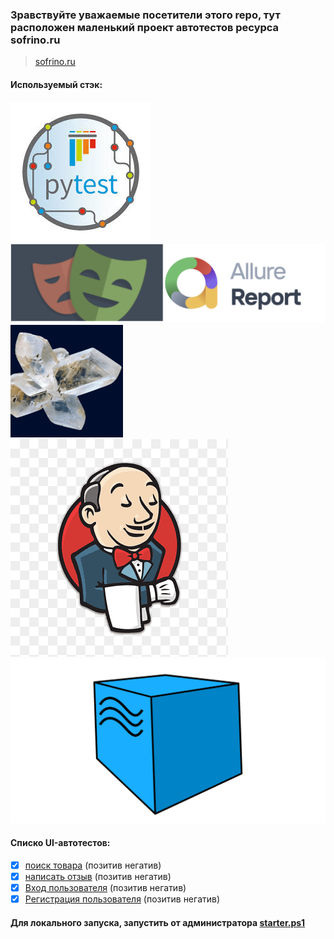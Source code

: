### Зравствуйте уважаемые посетители этого repo, тут расположен маленький проект автотестов ресурса sofrino.ru
> <a target="_blank" href="https://sofrino.ru/">sofrino.ru</a>


#### Используемый стэк:

![This is an image](data/img/images.jpg) ![This is an image](data/img/1_eRmKOtMx0I4p-Qibvhaz0w.png) ![This is an image](data/img/logo-icon.png) ![This is an image](data/img/png-clipart-jenkins-continuous-integration-continuous-delivery-ci-cd-computer-software-others-hand-logo-thumbnail.png) ![This is an image](data/img/og-image.jpg)

#### Cписко UI-автотестов:
- [x] [поиск товара](tests/test_find_product) (позитив негатив) 
- [x] [написать отзыв](tests/test_review) (позитив негатив)
- [x] [Вход пользователя](tests/test_user_login) (позитив негатив)
- [x] [Регистрация пользователя](tests/test_register_user) (позитив негатив)

#### Для локального запуска, запустить от администратора [starter.ps1](starter.ps1)



